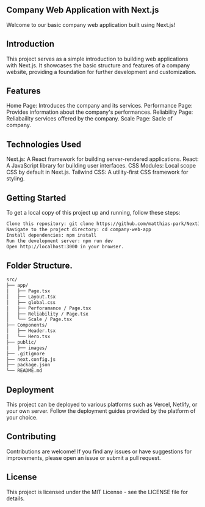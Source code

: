 ## Company Web Application with Next.js
Welcome to our basic company web application built using Next.js!

## Introduction
This project serves as a simple introduction to building web applications with Next.js. It showcases the basic structure and features of a company website, providing a foundation for further development and customization.

## Features
Home Page: Introduces the company and its services.
Performance Page: Provides information about the company's performances.
Reliability Page: Reliabaility services offered by the company.
Scale Page: Sacle of company.

## Technologies Used
Next.js: A React framework for building server-rendered applications.
React: A JavaScript library for building user interfaces.
CSS Modules: Local scope CSS by default in Next.js.
Tailwind CSS: A utility-first CSS framework for styling.


## Getting Started

To get a local copy of this project up and running, follow these steps:

```bash
Clone this repository: git clone https://github.com/matthias-park/NextJS-corp
Navigate to the project directory: cd company-web-app
Install dependencies: npm install
Run the development server: npm run dev
Open http://localhost:3000 in your browser.
```

## Folder Structure.


```bash
src/
├── app/
│   ├── Page.tsx
│   ├── Layout.tsx
│   ├── global.css
│   ├── Perforamance / Page.tsx
│   ├── Reliability / Page.tsx
│   └── Scale / Page.tsx
├── Components/
│   ├── Header.tsx
│   └── Hero.tsx
├── public/
│   ├── images/
├── .gitignore
├── next.config.js
├── package.json
└── README.md

```

## Deployment
This project can be deployed to various platforms such as Vercel, Netlify, or your own server. Follow the deployment guides provided by the platform of your choice.

## Contributing
Contributions are welcome! If you find any issues or have suggestions for improvements, please open an issue or submit a pull request.

## License
This project is licensed under the MIT License - see the LICENSE file for details.
